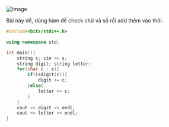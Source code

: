 ![image](https://github.com/Llam-a/Practice_Cpp/assets/115911041/268695cf-c76d-44f0-adf6-4eb2ad112c3a)

Bài này dễ, dùng hàm đễ check chữ và số rồi add thêm vào thôi.

```cpp
#include<bits/stdc++.h>

using namespace std;

int main(){
    string s; cin >> s;
    string digit; string letter;
    for(char c : s){
        if(isdigit(c)){
            digit += c;
        }else{
            letter += c;
        }
    }
    cout << digit << endl;
    cout << letter << endl;
}
```
